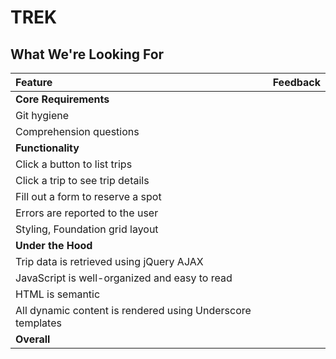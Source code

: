 # TREK
## What We're Looking For

| Feature | Feedback    |
| :------------- | :------------- |
| **Core Requirements** |  |
| Git hygiene |  |
| Comprehension questions	|  |
| **Functionality** |  |
| Click a button to list trips |  |
| Click a trip to see trip details |  |
| Fill out a form to reserve a spot |  |
| Errors are reported to the user |  |
| Styling, Foundation grid layout |  |
| **Under the Hood** |  |
| Trip data is retrieved using jQuery AJAX |  |
| JavaScript is well-organized and easy to read |  |
| HTML is semantic |  |
| All dynamic content is rendered using Underscore templates |  |
| **Overall** |  |
